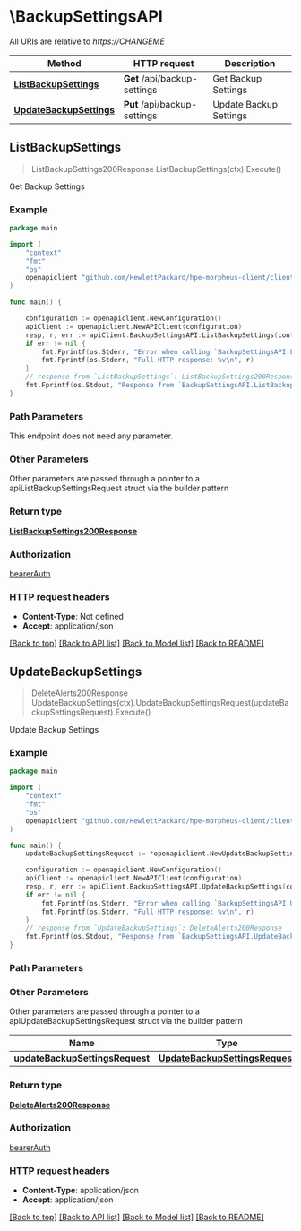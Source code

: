 # \BackupSettingsAPI

All URIs are relative to *https://CHANGEME*

Method | HTTP request | Description
------------- | ------------- | -------------
[**ListBackupSettings**](BackupSettingsAPI.md#ListBackupSettings) | **Get** /api/backup-settings | Get Backup Settings
[**UpdateBackupSettings**](BackupSettingsAPI.md#UpdateBackupSettings) | **Put** /api/backup-settings | Update Backup Settings



## ListBackupSettings

> ListBackupSettings200Response ListBackupSettings(ctx).Execute()

Get Backup Settings



### Example

```go
package main

import (
	"context"
	"fmt"
	"os"
	openapiclient "github.com/HewlettPackard/hpe-morpheus-client/client"
)

func main() {

	configuration := openapiclient.NewConfiguration()
	apiClient := openapiclient.NewAPIClient(configuration)
	resp, r, err := apiClient.BackupSettingsAPI.ListBackupSettings(context.Background()).Execute()
	if err != nil {
		fmt.Fprintf(os.Stderr, "Error when calling `BackupSettingsAPI.ListBackupSettings``: %v\n", err)
		fmt.Fprintf(os.Stderr, "Full HTTP response: %v\n", r)
	}
	// response from `ListBackupSettings`: ListBackupSettings200Response
	fmt.Fprintf(os.Stdout, "Response from `BackupSettingsAPI.ListBackupSettings`: %v\n", resp)
}
```

### Path Parameters

This endpoint does not need any parameter.

### Other Parameters

Other parameters are passed through a pointer to a apiListBackupSettingsRequest struct via the builder pattern


### Return type

[**ListBackupSettings200Response**](ListBackupSettings200Response.md)

### Authorization

[bearerAuth](../README.md#bearerAuth)

### HTTP request headers

- **Content-Type**: Not defined
- **Accept**: application/json

[[Back to top]](#) [[Back to API list]](../README.md#documentation-for-api-endpoints)
[[Back to Model list]](../README.md#documentation-for-models)
[[Back to README]](../README.md)


## UpdateBackupSettings

> DeleteAlerts200Response UpdateBackupSettings(ctx).UpdateBackupSettingsRequest(updateBackupSettingsRequest).Execute()

Update Backup Settings



### Example

```go
package main

import (
	"context"
	"fmt"
	"os"
	openapiclient "github.com/HewlettPackard/hpe-morpheus-client/client"
)

func main() {
	updateBackupSettingsRequest := *openapiclient.NewUpdateBackupSettingsRequest() // UpdateBackupSettingsRequest |  (optional)

	configuration := openapiclient.NewConfiguration()
	apiClient := openapiclient.NewAPIClient(configuration)
	resp, r, err := apiClient.BackupSettingsAPI.UpdateBackupSettings(context.Background()).UpdateBackupSettingsRequest(updateBackupSettingsRequest).Execute()
	if err != nil {
		fmt.Fprintf(os.Stderr, "Error when calling `BackupSettingsAPI.UpdateBackupSettings``: %v\n", err)
		fmt.Fprintf(os.Stderr, "Full HTTP response: %v\n", r)
	}
	// response from `UpdateBackupSettings`: DeleteAlerts200Response
	fmt.Fprintf(os.Stdout, "Response from `BackupSettingsAPI.UpdateBackupSettings`: %v\n", resp)
}
```

### Path Parameters



### Other Parameters

Other parameters are passed through a pointer to a apiUpdateBackupSettingsRequest struct via the builder pattern


Name | Type | Description  | Notes
------------- | ------------- | ------------- | -------------
 **updateBackupSettingsRequest** | [**UpdateBackupSettingsRequest**](UpdateBackupSettingsRequest.md) |  | 

### Return type

[**DeleteAlerts200Response**](DeleteAlerts200Response.md)

### Authorization

[bearerAuth](../README.md#bearerAuth)

### HTTP request headers

- **Content-Type**: application/json
- **Accept**: application/json

[[Back to top]](#) [[Back to API list]](../README.md#documentation-for-api-endpoints)
[[Back to Model list]](../README.md#documentation-for-models)
[[Back to README]](../README.md)

